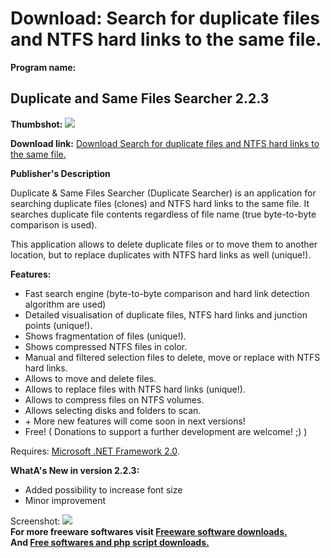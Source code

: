# Download: Search for duplicate files and NTFS hard links to the same file.

**Program name:**

## Duplicate and Same Files Searcher 2.2.3

  
**Thumbshot:** ![](http://www.freewarefiles.com/screenshot/dupnsfilessearch_md.jpg)   
  
**Download link:** [Download Search for duplicate files and NTFS hard links to the same file.](http://freesoftwares.boysofts.com/Duplicate-and-Same-Files-Searcher_program_48304.html)  
  


**Publisher's Description**  
  


Duplicate & Same Files Searcher (Duplicate Searcher) is an application for searching duplicate files (clones) and NTFS hard links to the same file. It searches duplicate file contents regardless of file name (true byte-to-byte comparison is used). 

This application allows to delete duplicate files or to move them to another location, but to replace duplicates with NTFS hard links as well (unique!).

**Features:**

  * Fast search engine (byte-to-byte comparison and hard link detection algorithm are used) 
  * Detailed visualisation of duplicate files, NTFS hard links and junction points (unique!). 
  * Shows fragmentation of files (unique!). 
  * Shows compressed NTFS files in color. 
  * Manual and filtered selection files to delete, move or replace with NTFS hard links. 
  * Allows to move and delete files. 
  * Allows to replace files with NTFS hard links (unique!). 
  * Allows to compress files on NTFS volumes. 
  * Allows selecting disks and folders to scan. 
  * \+ More new features will come soon in next versions! 
  * Free! ( Donations to support a further development are welcome! ;) ) 

Requires: [Microsoft .NET Framework 2.0](http://www.freewarefiles.com/Microsoft-NET-Framework-20-x86-Final_program_16026.html). 

**WhatA's New in version 2.2.3:**

  * Added possibility to increase font size 
  * Minor improvement 

  
  
Screenshot: ![](http://www.freewarefiles.com/screenshot/dupnsfilessearch.jpg)   
**For more freeware softwares visit [Freeware software downloads.](http://freesoftwares.boysofts.com/)**   
**And [Free softwares and php script downloads.](http://www.boysofts.com/)**

